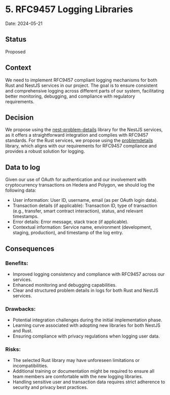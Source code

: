 # 5. RFC9457 Logging Libraries

Date: 2024-05-21

## Status

Proposed

## Context

We need to implement RFC9457 compliant logging mechanisms for both Rust and NestJS services in our project. The goal is to ensure consistent and comprehensive logging across different parts of our system, facilitating better monitoring, debugging, and compliance with regulatory requirements.

## Decision

We propose using the [nest-problem-details](https://github.com/sjfrhafe/nest-problem-details) library for the NestJS services, as it offers a straightforward integration and complies with RFC9457 standards. For the Rust services, we propose using the [problemdetails](https://docs.rs/problemdetails/latest/problemdetails/) library, which aligns with our requirements for RFC9457 compliance and provides a robust solution for logging.

## Data to log

Given our use of OAuth for authentication and our involvement with cryptocurrency transactions on Hedera and Polygon, we should log the following data:

* User information: User ID, username, email (as per OAuth login data).
* Transaction details (if applicable): Transaction ID, type of transaction (e.g., transfer, smart contract interaction), status, and relevant timestamps.
* Error details: Error message, stack trace (if applicable).
* Contextual information: Service name, environment (development, staging, production), and timestamp of the log entry.

## Consequences

### Benefits:

* Improved logging consistency and compliance with RFC9457 across our services.
* Enhanced monitoring and debugging capabilities.
* Clear and structured problem details in logs for both Rust and NestJS services.

### Drawbacks:

* Potential integration challenges during the initial implementation phase.
* Learning curve associated with adopting new libraries for both NestJS and Rust.
* Ensuring compliance with privacy regulations when logging user data.

### Risks:

* The selected Rust library may have unforeseen limitations or incompatibilities.
* Additional training or documentation might be required to ensure all team members are comfortable with the new logging libraries.
* Handling sensitive user and transaction data requires strict adherence to security and privacy best practices.
